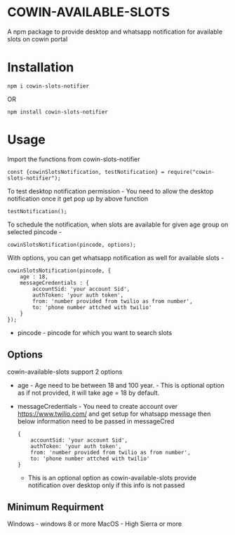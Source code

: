 # COWIN-AVAILABLE-SLOTS

A npm package to provide desktop and whatsapp notification for available slots on cowin portal

# Installation

`npm i cowin-slots-notifier`

OR

`npm install cowin-slots-notifier`

# Usage

Import the functions from cowin-slots-notifier

```
const {cowinSlotsNotification, testNotification} = require("cowin-slots-notifier");
```

To test desktop notification permission -
You need to allow the desktop notification once it get pop up by above function

```
testNotification();
```

To schedule the notification, when slots are available for given age group on selected pincode - 
```
cowinSlotsNotification(pincode, options);
```

With options, you can get whatsapp notification as well for available slots -
```
cowinSlotsNotification(pincode, {
    age : 18,
    messageCredentials : {
        accountSid: 'your account Sid',
        authToken: 'your auth token',
        from: 'number provided from twilio as from number',
        to: 'phone number attched with twilio'
    }
});
```
* pincode - pincode for which you want to search slots

## Options

cowin-available-slots support 2 options

* age -  Age need to be between 18 and 100 year. 
        - This is optional option as if not provided, it will take age = 18 by default.

* messageCredentials - You need to create account over https://www.twilio.com/ and get setup for whatsapp message
then below information need to be passed in messageCred
    
    ```
    {
        accountSid: 'your account Sid',
        authToken: 'your auth token',
        from: 'number provided from twilio as from number',
        to: 'phone number attched with twilio'
    }
    ```

    - This is an optional option as cowin-available-slots provide notification over desktop only if this info is not passed


## Minimum Requirment

Windows - windows 8 or more
MacOS - High Sierra or more




